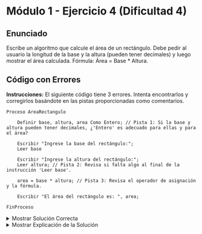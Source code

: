 # Módulo 1 - Ejercicio 4 (Dificultad 4)

## Enunciado

Escribe un algoritmo que calcule el área de un rectángulo. Debe pedir al usuario la longitud de la base y la altura (pueden tener decimales) y luego mostrar el área calculada. Fórmula: Área = Base * Altura.

## Código con Errores

**Instrucciones:** El siguiente código tiene 3 errores. Intenta encontrarlos y corregirlos basándote en las pistas proporcionadas como comentarios.

```pseudocode
Proceso AreaRectangulo

    Definir base, altura, area Como Entero; // Pista 1: Si la base y altura pueden tener decimales, ¿'Entero' es adecuado para ellas y para el área?

    Escribir "Ingrese la base del rectángulo:";
    Leer base

    Escribir "Ingrese la altura del rectángulo:";
    Leer altura; // Pista 2: Revisa si falta algo al final de la instrucción 'Leer base'.

    area = base * altura; // Pista 3: Revisa el operador de asignación y la fórmula.

    Escribir "El área del rectángulo es: ", area;

FinProceso
```

<details>
<summary>Mostrar Solución Correcta</summary>

## Solución Correcta

```pseudocode
Proceso AreaRectangulo_Solucion

    Definir base, altura, area Como Real; // Corregido: Usar 'Real' para permitir decimales.

    Escribir "Ingrese la base del rectángulo:";
    Leer base; // Corregido: Añadir punto y coma al final (requerido en algunas configuraciones/modo estricto).

    Escribir "Ingrese la altura del rectángulo:";
    Leer altura;

    area <- base * altura; // Corregido: Usar '<-' para asignar. La fórmula está bien.

    Escribir "El área del rectángulo es: ", area;

FinProceso
```

</details>

<details>
<summary>Mostrar Explicación de la Solución</summary>

## Explicación de la Solución

1.  Dado que la base y la altura pueden tener decimales (ej: 5.5 cm), y el resultado de multiplicarlos también puede tenerlos, el tipo de dato adecuado para las tres variables (`base`, `altura`, `area`) es `Real`. Se cambió `Entero` por `Real`.
2.  En configuraciones más estrictas de PSeInt, cada instrucción debe terminar con punto y coma (`;`). Faltaba en la línea `Leer base`. Se añadió.
3.  El operador de asignación correcto es `<-`, no `=`. Se corrigió `area = base * altura` a `area <- base * altura`. La fórmula matemática (multiplicación) era correcta.

</details>
